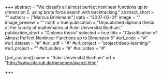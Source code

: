 +++
abstract = "We classify all almost perfect nonlinear functions up to dimension 5, using brute force search with backtracking."
abstract_short = ""
authors = ["Marcus Brinkmann"]
date = "2007-03-01"
image = ""
image_preview = ""
math = true
publication = "Unpublished diploma thesis at the faculty of mathematics at Ruhr-Universität Bochum."
publication_short = "Diploma thesis"
selected = true
title = "Classification of Almost Perfect Nonlinear Functions up to Dimension 5"
#url_code = "#"
#url_dataset = "#"
#url_pdf = "#"
#url_project = "project/deep-learning/"
#url_project = ""
#url_slides = "#"
#url_video = "#"

[[url_custom]]
name = "Ruhr-Universität Bochum"
url = "http://www.cits.rub.de/personen/avanzi.html"

+++

